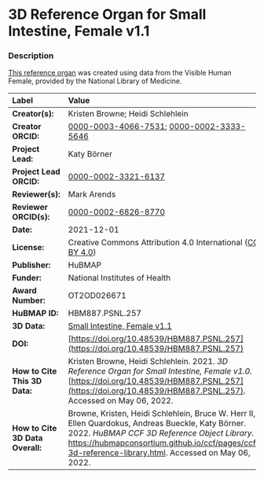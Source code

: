 # 3D Reference Organ for Small Intestine, Female v1.1

### Description
[This reference organ](https://hubmapconsortium.github.io/ccf/pages/ccf-3d-reference-library.html) was created using data from the Visible Human Female, provided by the National Library of Medicine.

| Label | Value |
| :------------- |:-------------|
| **Creator(s):** | Kristen Browne; Heidi Schlehlein |
| **Creator ORCID:** | [0000-0003-4066-7531](https://orcid.org/0000-0003-4066-7531); [0000-0002-3333-5646](https://orcid.org/0000-0002-3333-5646) |
| **Project Lead:** | Katy B&ouml;rner |
| **Project Lead ORCID:** | [0000-0002-3321-6137](https://orcid.org/0000-0002-3321-6137) |
| **Reviewer(s):** | Mark Arends | 
| **Reviewer ORCID(s):** |[0000-0002-6826-8770](https://doi.org/10.5072/0000-0002-6826-8770) |
| **Date:** | 2021-12-01 |
| **License:** | Creative Commons Attribution 4.0 International ([CC BY 4.0](https://creativecommons.org/licenses/by/4.0/)) |
| **Publisher:** | HuBMAP |
| **Funder:** | National Institutes of Health |
| **Award Number:** | OT2OD026671 |
| **HuBMAP ID:** | HBM887.PSNL.257|
| **3D Data:** | [Small Intestine, Female v1.1](https://hubmapconsortium.github.io/ccf-releases/v1.2/models/VH_F_Small_Intestine.glb) |
| **DOI:** | [https://doi.org/10.48539/HBM887.PSNL.257](https://doi.org/10.48539/HBM887.PSNL.257) |
| **How to Cite This 3D Data:** | Kristen Browne, Heidi Schlehlein. 2021. *3D Reference Organ for Small Intestine, Female v1.0.* [https://doi.org/10.48539/HBM887.PSNL.257](https://doi.org/10.48539/HBM887.PSNL.257). Accessed on May 06, 2022. |
| **How to Cite 3D Data Overall:** |  Browne, Kristen, Heidi Schlehlein, Bruce W. Herr II, Ellen Quardokus, Andreas Bueckle, Katy B&ouml;rner. 2022. *HuBMAP CCF 3D Reference Object Library*. https://hubmapconsortium.github.io/ccf/pages/ccf-3d-reference-library.html. Accessed on May 06, 2022. |

